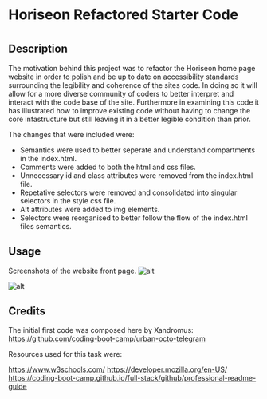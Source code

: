 # Horiseon Refactored Starter Code
# <Your-Project-Title>

## Description

The motivation behind this project was to refactor the Horiseon home page website in order to polish and be up to date on accessibility standards surrounding the legibility and coherence of the sites code. In doing so it will allow for a more diverse community of coders to better interpret and interact with the code base of the site. Furthermore in examining this code it has illustrated how to improve existing code without having to change the core infastructure but still leaving it in a better legible condition than prior. 

The changes that were included were:
* Semantics were used to better seperate and understand compartments in the index.html.
* Comments were added to both the html and css files.
* Unnecessary id and class attributes were removed from the index.html file.
* Repetative selectors were removed and consolidated into singular selectors in the style css file.
* Alt attributes were added to img elements.
* Selectors were reorganised to better follow the flow of the index.html files semantics.

## Usage

Screenshots of the website front page. 
![alt ](assets/images/screenshot-1.png)

![alt ](assets/images/screenshot-2.png)

## Credits
The initial first code was composed here by Xandromus:
https://github.com/coding-boot-camp/urban-octo-telegram

Resources used for this task were:

https://www.w3schools.com/
https://developer.mozilla.org/en-US/
https://coding-boot-camp.github.io/full-stack/github/professional-readme-guide